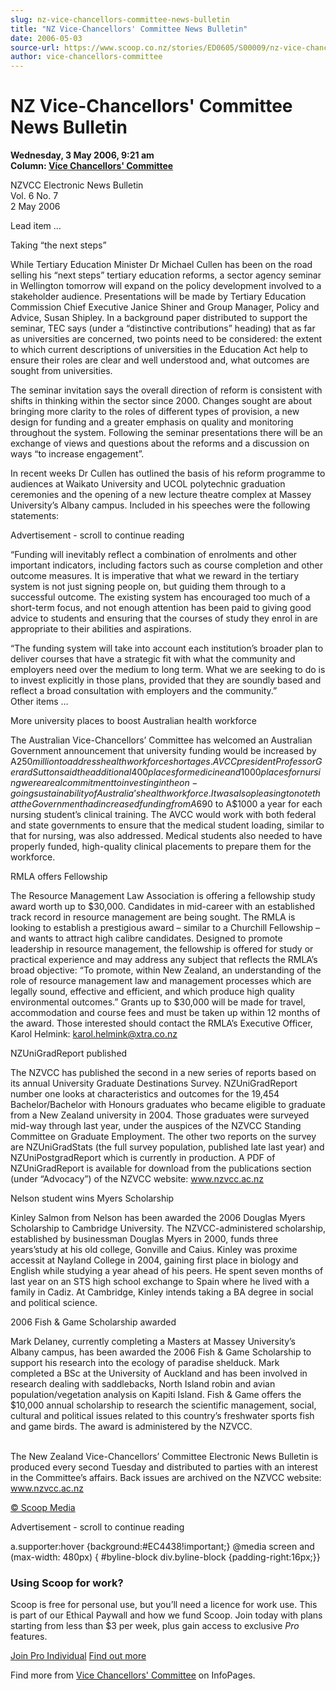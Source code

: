 ```yaml
---
slug: nz-vice-chancellors-committee-news-bulletin
title: "NZ Vice-Chancellors' Committee News Bulletin"
date: 2006-05-03
source-url: https://www.scoop.co.nz/stories/ED0605/S00009/nz-vice-chancellors-committee-news-bulletin.htm
author: vice-chancellors-committee
---
```

NZ Vice-Chancellors' Committee News Bulletin
============================================

**Wednesday, 3 May 2006, 9:21 am**  
**Column: [Vice Chancellors' Committee](https://info.scoop.co.nz/Vice_Chancellors'_Committee)**

NZVCC Electronic News Bulletin  
Vol. 6 No. 7  
2 May 2006

Lead item …

Taking “the next steps”

While Tertiary Education Minister Dr Michael Cullen has been on the road selling his “next steps” tertiary education reforms, a sector agency seminar in Wellington tomorrow will expand on the policy development involved to a stakeholder audience. Presentations will be made by Tertiary Education Commission Chief Executive Janice Shiner and Group Manager, Policy and Advice, Susan Shipley. In a background paper distributed to support the seminar, TEC says (under a “distinctive contributions” heading) that as far as universities are concerned, two points need to be considered: the extent to which current descriptions of universities in the Education Act help to ensure their roles are clear and well understood and, what outcomes are sought from universities.

The seminar invitation says the overall direction of reform is consistent with shifts in thinking within the sector since 2000. Changes sought are about bringing more clarity to the roles of different types of provision, a new design for funding and a greater emphasis on quality and monitoring throughout the system. Following the seminar presentations there will be an exchange of views and questions about the reforms and a discussion on ways “to increase engagement”.

In recent weeks Dr Cullen has outlined the basis of his reform programme to audiences at Waikato University and UCOL polytechnic graduation ceremonies and the opening of a new lecture theatre complex at Massey University’s Albany campus. Included in his speeches were the following statements:

Advertisement - scroll to continue reading





“Funding will inevitably reflect a combination of enrolments and other important indicators, including factors such as course completion and other outcome measures. It is imperative that what we reward in the tertiary system is not just signing people on, but guiding them through to a successful outcome. The existing system has encouraged too much of a short-term focus, and not enough attention has been paid to giving good advice to students and ensuring that the courses of study they enrol in are appropriate to their abilities and aspirations.

“The funding system will take into account each institution’s broader plan to deliver courses that have a strategic fit with what the community and employers need over the medium to long term. What we are seeking to do is to invest explicitly in those plans, provided that they are soundly based and reflect a broad consultation with employers and the community.”  
Other items …

More university places to boost Australian health workforce

The Australian Vice-Chancellors’ Committee has welcomed an Australian Government announcement that university funding would be increased by A$250 million to address health workforce shortages. AVCC president Professor Gerard Sutton said the additional 400 places for medicine and 1000 places for nursing were a real commitment to investing in the on-going sustainability of Australia’s health workforce. It was also pleasing to note that the Government had increased funding from A$690 to A$1000 a year for each nursing student’s clinical training. The AVCC would work with both federal and state governments to ensure that the medical student loading, similar to that for nursing, was also addressed. Medical students also needed to have properly funded, high-quality clinical placements to prepare them for the workforce.

RMLA offers Fellowship

The Resource Management Law Association is offering a fellowship study award worth up to $30,000. Candidates in mid-career with an established track record in resource management are being sought. The RMLA is looking to establish a prestigious award – similar to a Churchill Fellowship – and wants to attract high calibre candidates. Designed to promote leadership in resource management, the fellowship is offered for study or practical experience and may address any subject that reflects the RMLA’s broad objective: “To promote, within New Zealand, an understanding of the role of resource management law and management processes which are legally sound, effective and efficient, and which produce high quality environmental outcomes.” Grants up to $30,000 will be made for travel, accommodation and course fees and must be taken up within 12 months of the award. Those interested should contact the RMLA’s Executive Officer, Karol Helmink: karol.helmink@xtra.co.nz

NZUniGradReport published

The NZVCC has published the second in a new series of reports based on its annual University Graduate Destinations Survey. NZUniGradReport number one looks at characteristics and outcomes for the 19,454 Bachelor/Bachelor with Honours graduates who became eligible to graduate from a New Zealand university in 2004. Those graduates were surveyed mid-way through last year, under the auspices of the NZVCC Standing Committee on Graduate Employment. The other two reports on the survey are NZUniGradStats (the full survey population, published late last year) and NZUniPostgradReport which is currently in production. A PDF of NZUniGradReport is available for download from the publications section (under “Advocacy”) of the NZVCC website: www.nzvcc.ac.nz

Nelson student wins Myers Scholarship

Kinley Salmon from Nelson has been awarded the 2006 Douglas Myers Scholarship to Cambridge University. The NZVCC-administered scholarship, established by businessman Douglas Myers in 2000, funds three years’study at his old college, Gonville and Caius. Kinley was proxime accessit at Nayland College in 2004, gaining first place in biology and English while studying a year ahead of his peers. He spent seven months of last year on an STS high school exchange to Spain where he lived with a family in Cadiz. At Cambridge, Kinley intends taking a BA degree in social and political science.

2006 Fish & Game Scholarship awarded

Mark Delaney, currently completing a Masters at Massey University’s Albany campus, has been awarded the 2006 Fish & Game Scholarship to support his research into the ecology of paradise shelduck. Mark completed a BSc at the University of Auckland and has been involved in research dealing with saddlebacks, North Island robin and avian population/vegetation analysis on Kapiti Island. Fish & Game offers the $10,000 annual scholarship to research the scientific management, social, cultural and political issues related to this country’s freshwater sports fish and game birds. The award is administered by the NZVCC.

­­  
The New Zealand Vice-Chancellors’ Committee Electronic News Bulletin is produced every second Tuesday and distributed to parties with an interest in the Committee’s affairs. Back issues are archived on the NZVCC website: www.nzvcc.ac.nz  

[© Scoop Media](http://www.scoop.co.nz/about/terms.html)  

Advertisement - scroll to continue reading



a.supporter:hover {background:#EC4438!important;} @media screen and (max-width: 480px) { #byline-block div.byline-block {padding-right:16px;}}

### Using Scoop for work?

Scoop is free for personal use, but you’ll need a licence for work use. This is part of our Ethical Paywall and how we fund Scoop. Join today with plans starting from less than $3 per week, plus gain access to exclusive _Pro_ features.  
  
[Join Pro Individual](https://pro.scoop.co.nz/Individual/?from=ProIn24) [Find out more](https://pro.scoop.co.nz/using-scoop-for-work/?from=ProIn24)

Find more from [Vice Chancellors' Committee](https://info.scoop.co.nz/Vice_Chancellors'_Committee) on InfoPages.